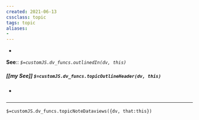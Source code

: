 ```yaml
---
created: 2021-06-13
cssclass: topic
tags: topic
aliases:
- 
---
```

- 

**See**:: 
*`$=customJS.dv_funcs.outlinedIn(dv, this)`*

##### [[my See]] `$=customJS.dv_funcs.topicOutlineHeader(dv, this)`
- 

### <hr class="dataviews"/>

`$=customJS.dv_funcs.topicNoteDataviews({dv, that:this})`


